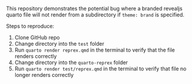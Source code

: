 This repository demonstrates the potential bug where a branded revealjs quarto file will not render from a subdirectory if `theme: brand` is specified.

Steps to reproduce:
1. Clone GitHub repo
2. Change directory into the `test` folder
3. Run `quarto render reprex.qmd` in the terminal to verify that the file renders correctly
4. Change directory into the `quarto-reprex` folder
5. Run `quarto render test/reprex.qmd` in the terminal to verify that file no longer renders correctly
